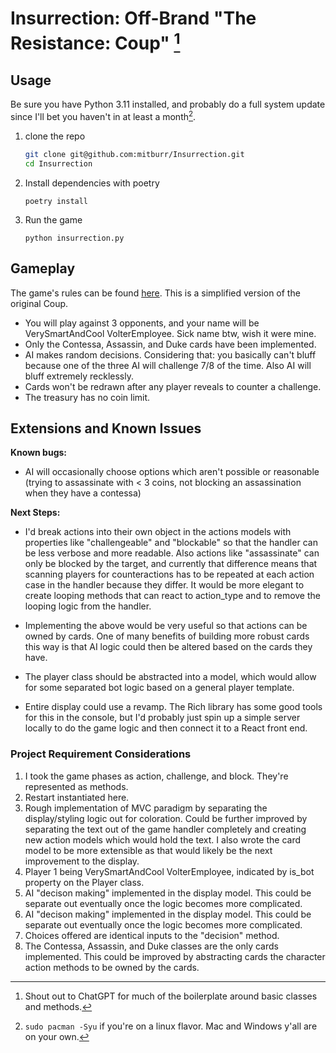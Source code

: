 # Insurrection: Off-Brand "The Resistance: Coup" [^1]
[^1]: Shout out to ChatGPT for much of the boilerplate around basic classes and methods.

## Usage

Be sure you have Python 3.11 installed, and probably do a full system update since I'll bet you haven't in at least a month[^2].
[^2]: `sudo pacman -Syu` if you're on a linux flavor. Mac and Windows y'all are on your own.


1. clone the repo
   ```bash
   git clone git@github.com:mitburr/Insurrection.git
   cd Insurrection
   ```
2. Install dependencies with poetry
   
   `poetry install`
   
4. Run the game
   
   `python insurrection.py`
   

## Gameplay

The game's rules can be found [here](https://www.ultraboardgames.com/coup/game-rules.php). This is a simplified version of the original Coup.

- You will play against 3 opponents, and your name will be VerySmartAndCool VolterEmployee. Sick name btw, wish it were mine.
- Only the Contessa, Assassin, and Duke cards have been implemented.
- AI makes random decisions. Considering that: you basically can't bluff because one of the three AI will challenge 7/8 of the time. Also AI will bluff extremely recklessly.
- Cards won't be redrawn after any player reveals to counter a challenge.
- The treasury has no coin limit.

## Extensions and Known Issues

__Known bugs:__

- AI will occasionally choose options which aren't possible or reasonable (trying to assassinate with < 3 coins, not blocking an assassination when they have a contessa)

__Next Steps:__

- I'd break actions into their own object in the actions models with properties like "challengeable" and "blockable" so that the handler can be less verbose and more readable. Also actions like "assassinate" can only be blocked by the target, and currently that difference means that scanning players for counteractions has to be repeated at each action case in the handler because they differ. It would be more elegant to create looping methods that can react to action_type and to remove the looping logic from the handler.

- Implementing the above would be very useful so that actions can be owned by cards. One of many benefits of building more robust cards this way is that AI logic could then be altered based on the cards they have.

- The player class should be abstracted into a model, which would allow for some separated bot logic based on a general player template.

- Entire display could use a revamp. The Rich library has some good tools for this in the console, but I'd probably just spin up a simple server locally to do the game logic and then connect it to a React front end.

### Project Requirement Considerations

1. I took the game phases as action, challenge, and block. They're represented as methods.
2. Restart instantiated here.
3. Rough implementation of MVC paradigm by separating the display/styling logic out for coloration. Could be further improved by separating the text out of the game handler completely and creating new action models which would hold the text. I also wrote the card model to be more extensible as that would likely be the next improvement to the display.
4. Player 1 being VerySmartAndCool VolterEmployee, indicated by is_bot property on the Player class.
5. AI "decison making" implemented in the display model. This could be separate out eventually once the logic becomes more complicated.
6. AI "decison making" implemented in the display model. This could be separate out eventually once the logic becomes more complicated.
7. Choices offered are identical inputs to the "decision" method.
8. The Contessa, Assassin, and Duke classes are the only cards implemented. This could be improved by abstracting cards the character action methods to be owned by the cards.
